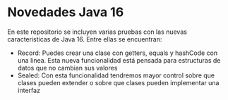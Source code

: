 # Novedades Java 16

En este repositorio se incluyen varias pruebas con las nuevas caracteristicas de Java 16. Entre ellas se encuentran:

- Record: Puedes crear una clase con getters, equals y hashCode con una linea. Esta nueva funcionalidad está pensada para estructuras de datos que no cambian sus valores
- Sealed: Con esta funcionalidad tendremos mayor control sobre que clases pueden extender o sobre que clases pueden implementar una interfaz
